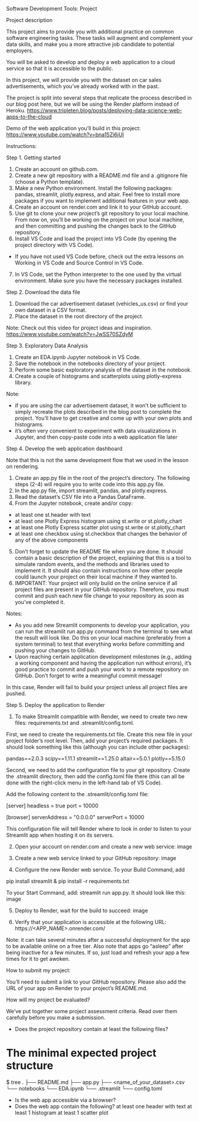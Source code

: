 Software Development Tools: Project

Project description

This project aims to provide you with additional practice on common software engineering tasks. These tasks will augment and complement your data skills, and make you a more attractive job candidate to potential employers. 

You will be asked to develop and deploy a web application to a cloud service so that it is accessible to the public.

In this project, we will provide you with the dataset on car sales advertisements, which you’ve already worked with in the past.

The project is split into several steps that replicate the process described in our blog post here, but we will be using the Render platform instead of Heroku.
https://www.tripleten.blog/posts/deploying-data-science-web-apps-to-the-cloud

Demo of the web application you’ll build in this project:
https://www.youtube.com/watch?v=bna15Zj6jUI

Instructions:

Step 1. Getting started
1. Create an account on github.com.
2. Create a new git repository with a README.md file and a .gitignore file (choose a Python template).
3. Make a new Python environment. Install the following packages: pandas, streamlit, plotly.express, and altair. Feel free to install more packages if you want to implement additional features in your web app.
4. Create an account on render.com and link it to your GitHub account.
5. Use git to clone your new project’s git repository to your local machine. From now on, you’ll be working on the project on your local machine, and then committing and pushing the changes back to the GitHub repository.
6. Install VS Code and load the project into VS Code (by opening the project directory with VS Code).
- If you have not used VS Code before, check out the extra lessons on Working in VS Code and Source Control in VS Code.
7. In VS Code, set the Python interpreter to the one used by the virtual environment. Make sure you have the necessary packages installed.

Step 2. Download the data file
1. Download the car advertisement dataset (vehicles_us.csv) or find your own dataset in a CSV format.
2. Place the dataset in the root directory of the project.

Note: Check out this video for project ideas and inspiration.
https://www.youtube.com/watch?v=JwSS70SZdyM

Step 3. Exploratory Data Analysis
1. Create an EDA.ipynb Jupyter notebook in VS Code.
2. Save the notebook in the notebooks directory of your project.
3. Perform some basic exploratory analysis of the dataset in the notebook.
4. Create a couple of histograms and scatterplots using plotly-express library.

Note: 
- if you are using the car advertisement dataset, it won’t be sufficient to simply recreate the plots described in the blog post to complete the project. You’ll have to get creative and come up with your own plots and histograms.
- it’s often very convenient to experiment with data visualizations in Jupyter, and then copy-paste code into a web application file later

Step 4. Develop the web application dashboard

Note that this is not the same development flow that we used in the lesson on rendering.
1. Create an app.py file in the root of the project’s directory. The following steps (2-4) will require you to write code into this app.py file.
2. In the app.py file, import streamlit, pandas, and plotly.express.
3. Read the dataset’s CSV file into a Pandas DataFrame.
4. From the Jupyter notebook, create and/or copy:
- at least one st.header with text
- at least one Plotly Express histogram using st.write or st.plotly_chart
- at least one Plotly Express scatter plot using st.write or st.plotly_chart
- at least one checkbox using st.checkbox that changes the behavior of any of the above components
5. Don’t forget to update the README file when you are done. It should contain a basic description of the project, explaining that this is a tool to simulate random events, and the methods and libraries used to implement it. It should also contain instructions on how other people could launch your project on their local machine if they wanted to.
6. IMPORTANT: Your project will only build on the online service if all project files are present in your GitHub repository. Therefore, you must commit and push each new file change to your repository as soon as you’ve completed it.

Notes: 
- As you add new Streamlit components to develop your application, you can run the streamlit run app.py command from the terminal to see what the result will look like. Do this on your local machine (preferably from a system terminal) to test that everything works before committing and pushing your changes to GitHub.
- Upon reaching certain application development milestones (e.g., adding a working component and having the application run without errors), it’s good practice to commit and push your work to a remote repository on GitHub. Don’t forget to write a meaningful commit message!

In this case, Render will fail to build your project unless all project files are pushed.

Step 5. Deploy the application to Render
1. To make Streamlit compatible with Render, we need to create two new files: requirements.txt and .streamlit/config.toml.

First, we need to create the requirements.txt file. Create this new file in your project folder’s root level. Then, add your project’s required packages. It should look something like this (although you can include other packages):

pandas==2.0.3
scipy==1.11.1
streamlit==1.25.0
altair==5.0.1
plotly==5.15.0

Second, we need to add the configuration file to your git repository. Create the .streamlit directory, then add the config.toml file there (this can all be done with the right-click menu in the left-hand tab of VS Code).

Add the following content to the .streamlit/config.toml file:

[server]
headless = true
port = 10000

[browser]
serverAddress = "0.0.0.0"
serverPort = 10000

This configuration file will tell Render where to look in order to listen to your Streamlit app when hosting it on its servers.

2. Open your account on render.com and create a new web service:
image

3. Create a new web service linked to your GitHub repository:
image

4. Configure the new Render web service. To your Build Command, add

pip install streamlit & pip install -r requirements.txt

To your Start Command, add: streamlit run app.py. It should look like this:
image

5. Deploy to Render, wait for the build to succeed:
image

6. Verify that your application is accessible at the following URL: https://<APP_NAME>.onrender.com/

Note: it can take several minutes after a successful deployment for the app to be available online on a free tier. Also note that apps go “asleep” after being inactive for a few minutes. If so, just load and refresh your app a few times for it to get awoken.

How to submit my project:

You’ll need to submit a link to your GitHub repository. Please also add the URL of your app on Render to your project’s README.md.

How will my project be evaluated?

We’ve put together some project assessment criteria. Read over them carefully before you make a submission.
- Does the project repository contain at least the following files?
# The minimal expected project structure
$ tree
.
├── README.md
├── app.py
├── <name_of_your_dataset>.csv
└── notebooks
    └── EDA.ipynb
└── .streamlit
    └── config.toml
- Is the web app accessible via a browser?
- Does the web app contain the following?
at least one header with text
at least 1 histogram
at least 1 scatter plot